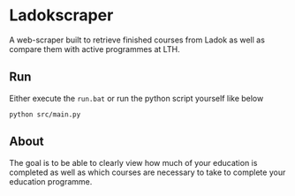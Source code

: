 # Ladokscraper
A web-scraper built to retrieve finished courses from Ladok as well as compare them with active programmes at LTH.

## Run
Either execute the `run.bat` or run the python script yourself like below
```shell
python src/main.py
```

## About
The goal is to be able to clearly view how much of your education is completed as well as which courses are necessary to take to complete your education programme.

